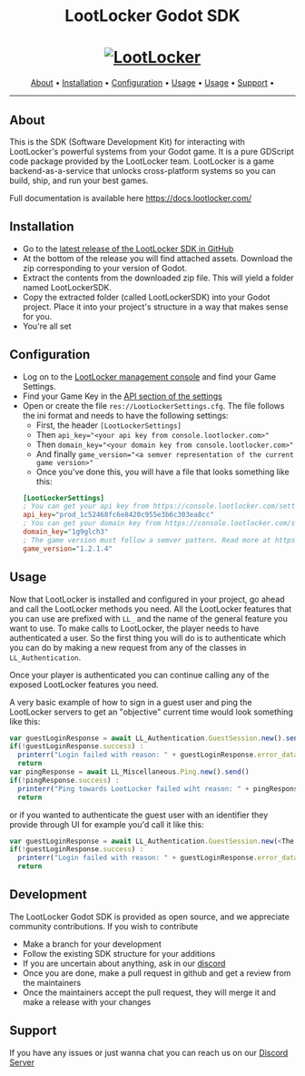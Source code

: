 <h1 align="center">LootLocker Godot SDK</h1>

<h1 align="center">
  <a href="https://www.lootlocker.com/"><img src="https://s3.eu-west-1.amazonaws.com/cdn.lootlocker.io/public/lootLocker_wide_dark_whiteBG.png" alt="LootLocker"></a>
</h1>

<p align="center">
  <a href="#about">About</a> •
  <a href="#installation">Installation</a> •
  <a href="#configuration">Configuration</a> •
  <a href="#usage">Usage</a> •
  <a href="#development">Usage</a> •
  <a href="#support">Support</a> •
</p>

---

## About
This is the SDK (Software Development Kit) for interacting with LootLocker's powerful systems from your Godot game. It is a pure GDScript code package provided by the LootLocker team.
LootLocker is a game backend-as-a-service that unlocks cross-platform systems so you can build, ship, and run your best games.

Full documentation is available here https://docs.lootlocker.com/

## Installation

- Go to the [latest release of the LootLocker SDK in GitHub](https://github.com/lootlocker/godot-sdk/releases/latest)
- At the bottom of the release you will find attached assets. Download the zip corresponding to your version of Godot.
- Extract the contents from the downloaded zip file. This will yield a folder named LootLockerSDK.
- Copy the extracted folder (called LootLockerSDK) into your Godot project. Place it into your project's structure in a way that makes sense for you.
- You're all set

## Configuration
- Log on to the [LootLocker management console](https://console.lootlocker.com/login) and find your Game Settings.
- Find your Game Key in the [API section of the settings](https://console.lootlocker.com/settings/api-keys)
- Open or create the file `res://LootLockerSettings.cfg`. The file follows the ini format and needs to have the following settings:
  - First, the header `[LootLockerSettings]`
  - Then `api_key="<your api key from console.lootlocker.com>"`
  - Then `domain_key="<your domain key from console.lootlocker.com>"`
  - And finally `game_version="<a semver representation of the current game version>"`
  - Once you've done this, you will have a file that looks something like this:
  ```ini
  [LootLockerSettings]
  ; You can get your api key from https://console.lootlocker.com/settings/api-keys
  api_key="prod_1c52468fc6e8420c955e3b6c303ea8cc"
  ; You can get your domain key from https://console.lootlocker.com/settings/api-keys
  domain_key="1g9glch3"
  ; The game version must follow a semver pattern. Read more at https://semver.org/
  game_version="1.2.1.4"
  ```

## Usage

Now that LootLocker is installed and configured in your project, go ahead and call the LootLocker methods you need. All the LootLocker features that you can use are prefixed with `LL_` and the name of the general feature you want to use. To make calls to LootLocker, the player needs to have authenticated a user. So the first thing you will do is to authenticate which you can do by making a new request from any of the classes in `LL_Authentication`.

Once your player is authenticated you can continue calling any of the exposed LootLocker features you need.

A very basic example of how to sign in a guest user and ping the LootLocker servers to get an "objective" current time would look something like this:
```js
var guestLoginResponse = await LL_Authentication.GuestSession.new().send()
if(!guestLoginResponse.success) :
  printerr("Login failed with reason: " + guestLoginResponse.error_data.to_string())
  return
var pingResponse = await LL_Miscellaneous.Ping.new().send()
if(!pingResponse.success) :
  printerr("Ping towards LootLocker failed wiht reason: " + pingResponse.error_data.to_string())
  return
```
or if you wanted to authenticate the guest user with an identifier they provide through UI for example you'd call it like this:
```js
var guestLoginResponse = await LL_Authentication.GuestSession.new(<The identifier from the player>).send()
if(!guestLoginResponse.success) :
  printerr("Login failed with reason: " + guestLoginResponse.error_data.to_string())
  return
```

## Development

The LootLocker Godot SDK is provided as open source, and we appreciate community contributions. If you wish to contribute 
- Make a branch for your development
- Follow the existing SDK structure for your additions
- If you are uncertain about anything, ask in our [discord](#support)
- Once you are done, make a pull request in github and get a review from the maintainers
- Once the maintainers accept the pull request, they will merge it and make a release with your changes

## Support
If you have any issues or just wanna chat you can reach us on our [Discord Server](https://discord.lootlocker.io/)
